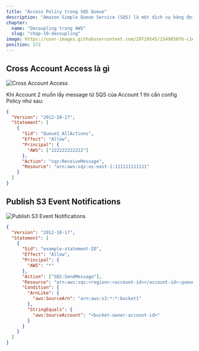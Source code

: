 ```yaml
---
title: "Access Policy trong SQS Queue"
description: "Amazon Simple Queue Service (SQS) là một dịch vụ hàng đợi (queue) lưu trữ message nhanh chóng, đáng tin cậy, có khả năng mở rộng và quản lý một cách đầy đủ. Với SQS, bạn có thể gửi, nhận và lưu trữ message giữa các thành phần trong một phần mềm."
chapter:
  name: "Decoupling trong AWS"
  slug: "chap-10-decoupling"
image: https://user-images.githubusercontent.com/29729545/154985076-c1e7036c-2d22-40e7-8ab3-2498892ae77a.png
position: 172
---
```


## Cross Account Access là gì

![Cross Account Access](https://user-images.githubusercontent.com/29729545/154985076-c1e7036c-2d22-40e7-8ab3-2498892ae77a.png)

Khi Account 2 muốn lấy message từ SQS của Account 1 thì cần config Policy như sau:

```json
{
  "Version": "2012-10-17",
  "Statement": [
    {
      "Sid": "Queue1_AllActions",
      "Effect": "Allow",
      "Principal": {
        "AWS": ["222222222222"]
      },
      "Action": "sqs:ReceiveMessage",
      "Resource": "arn:aws:sqs:us-east-1:111111111111"
    }
  ]
}
```

## Publish S3 Event Notifications

![Publish S3 Event Notifications](https://user-images.githubusercontent.com/29729545/154986346-ece71484-b90d-438c-bb01-edc8309052b7.png)

```json
{
  "Version": "2012-10-17",
  "Statement": [
    {
      "Sid": "example-statement-ID",
      "Effect": "Allow",
      "Principal": {
        "AWS": "*"
      },
      "Action": ["SQS:SendMessage"],
      "Resource": "arn:aws:sqs:<region>:<account-id></account-id>:queue1",
      "Condition": {
        "ArnLike": {
          "aws:SourceArn": "arn:aws:s3:*:*:bucket1"
        },
        "StringEquals": {
          "aws:SourceAccount": "<bucket-owner-account-id>"
        }
      }
    }
  ]
}
```
